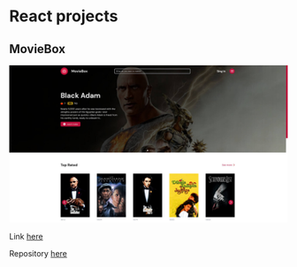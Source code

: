 # React projects

## MovieBox

![image](./images/movie-box.jpg)

Link [here](https://barbosadiego.github.io/moviebox-react)

Repository [here](https://github.com/barbosadiego/moviebox-react)
